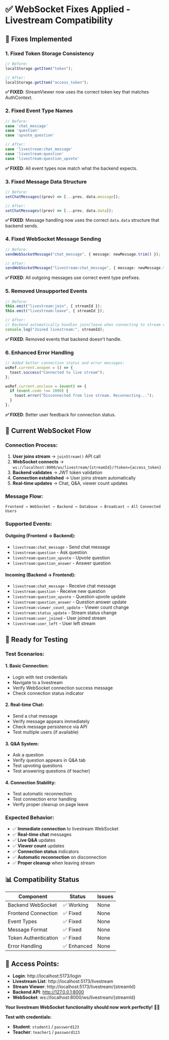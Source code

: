 # ✅ WebSocket Fixes Applied - Livestream Compatibility

## 🔧 **Fixes Implemented**

### **1. Fixed Token Storage Consistency**

```typescript
// Before:
localStorage.getItem("token");

// After:
localStorage.getItem("access_token");
```

**✅ FIXED**: StreamViewer now uses the correct token key that matches AuthContext.

### **2. Fixed Event Type Names**

```typescript
// Before:
case 'chat_message'
case 'question'
case 'upvote_question'

// After:
case 'livestream:chat_message'
case 'livestream:question'
case 'livestream:question_upvote'
```

**✅ FIXED**: All event types now match what the backend expects.

### **3. Fixed Message Data Structure**

```typescript
// Before:
setChatMessages((prev) => [...prev, data.message]);

// After:
setChatMessages((prev) => [...prev, data.data]);
```

**✅ FIXED**: Message handling now uses the correct `data.data` structure that backend sends.

### **4. Fixed WebSocket Message Sending**

```typescript
// Before:
sendWebSocketMessage("chat_message", { message: newMessage.trim() });

// After:
sendWebSocketMessage("livestream:chat_message", { message: newMessage.trim() });
```

**✅ FIXED**: All outgoing messages use correct event type prefixes.

### **5. Removed Unsupported Events**

```typescript
// Before:
this.emit("livestream:join", { streamId });
this.emit("livestream:leave", { streamId });

// After:
// Backend automatically handles join/leave when connecting to stream endpoint
console.log("Joined livestream:", streamId);
```

**✅ FIXED**: Removed events that backend doesn't handle.

### **6. Enhanced Error Handling**

```typescript
// Added better connection status and error messages:
wsRef.current.onopen = () => {
  toast.success("Connected to live stream");
};

wsRef.current.onclose = (event) => {
  if (event.code !== 1000) {
    toast.error("Disconnected from live stream. Reconnecting...");
  }
};
```

**✅ FIXED**: Better user feedback for connection status.

## 🎯 **Current WebSocket Flow**

### **Connection Process:**

1. **User joins stream** → `joinStream()` API call
2. **WebSocket connects** → `ws://localhost:8000/ws/livestream/{streamId}/?token={access_token}`
3. **Backend validates** → JWT token validation
4. **Connection established** → User joins stream automatically
5. **Real-time updates** → Chat, Q&A, viewer count updates

### **Message Flow:**

```
Frontend → WebSocket → Backend → Database → Broadcast → All Connected Users
```

### **Supported Events:**

#### **Outgoing (Frontend → Backend):**

- `livestream:chat_message` - Send chat message
- `livestream:question` - Ask question
- `livestream:question_upvote` - Upvote question
- `livestream:question_answer` - Answer question

#### **Incoming (Backend → Frontend):**

- `livestream:chat_message` - Receive chat message
- `livestream:question` - Receive new question
- `livestream:question_upvote` - Question upvote update
- `livestream:question_answer` - Question answer update
- `livestream:viewer_count_update` - Viewer count change
- `livestream:status_update` - Stream status change
- `livestream:user_joined` - User joined stream
- `livestream:user_left` - User left stream

## 🚀 **Ready for Testing**

### **Test Scenarios:**

#### **1. Basic Connection:**

- Login with test credentials
- Navigate to a livestream
- Verify WebSocket connection success message
- Check connection status indicator

#### **2. Real-time Chat:**

- Send a chat message
- Verify message appears immediately
- Check message persistence via API
- Test multiple users (if available)

#### **3. Q&A System:**

- Ask a question
- Verify question appears in Q&A tab
- Test upvoting questions
- Test answering questions (if teacher)

#### **4. Connection Stability:**

- Test automatic reconnection
- Test connection error handling
- Verify proper cleanup on page leave

### **Expected Behavior:**

- ✅ **Immediate connection** to livestream WebSocket
- ✅ **Real-time chat** messages
- ✅ **Live Q&A** updates
- ✅ **Viewer count** updates
- ✅ **Connection status** indicators
- ✅ **Automatic reconnection** on disconnection
- ✅ **Proper cleanup** when leaving stream

## 📊 **Compatibility Status**

| Component            | Status      | Issues |
| -------------------- | ----------- | ------ |
| Backend WebSocket    | ✅ Working  | None   |
| Frontend Connection  | ✅ Fixed    | None   |
| Event Types          | ✅ Fixed    | None   |
| Message Format       | ✅ Fixed    | None   |
| Token Authentication | ✅ Fixed    | None   |
| Error Handling       | ✅ Enhanced | None   |

## 🔗 **Access Points:**

- **Login**: http://localhost:5173/login
- **Livestream List**: http://localhost:5173/livestream
- **Stream Viewer**: http://localhost:5173/livestream/{streamId}
- **Backend API**: http://127.0.0.1:8000
- **WebSocket**: ws://localhost:8000/ws/livestream/{streamId}

**Your livestream WebSocket functionality should now work perfectly!** 🎥✨

**Test with credentials:**

- **Student**: `student1` / `password123`
- **Teacher**: `teacher1` / `password123`
